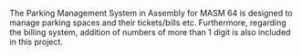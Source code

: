 The Parking Management System in Assembly for MASM 64 is designed to manage parking spaces
and their tickets/bills etc. Furthermore, regarding the billing system, addition of 
numbers of more than 1 digit is also included in this project.
